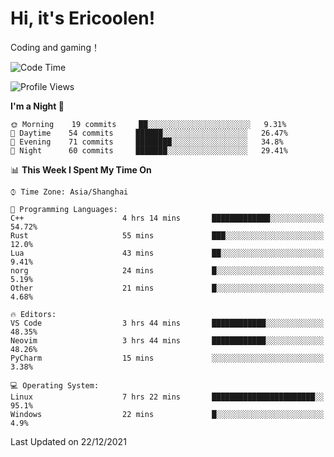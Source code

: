 # Hi, it's Ericoolen!
Coding and gaming！

<!--START_SECTION:waka-->
![Code Time](http://img.shields.io/badge/Code%20Time-141%20hrs%2027%20mins-blue)

![Profile Views](http://img.shields.io/badge/Profile%20Views-0-blue)

**I'm a Night 🦉** 

```text
🌞 Morning    19 commits     ██░░░░░░░░░░░░░░░░░░░░░░░   9.31% 
🌆 Daytime    54 commits     ██████░░░░░░░░░░░░░░░░░░░   26.47% 
🌃 Evening    71 commits     ████████░░░░░░░░░░░░░░░░░   34.8% 
🌙 Night      60 commits     ███████░░░░░░░░░░░░░░░░░░   29.41%

```


📊 **This Week I Spent My Time On** 

```text
⌚︎ Time Zone: Asia/Shanghai

💬 Programming Languages: 
C++                      4 hrs 14 mins       █████████████░░░░░░░░░░░░   54.72% 
Rust                     55 mins             ███░░░░░░░░░░░░░░░░░░░░░░   12.0% 
Lua                      43 mins             ██░░░░░░░░░░░░░░░░░░░░░░░   9.41% 
norg                     24 mins             █░░░░░░░░░░░░░░░░░░░░░░░░   5.19% 
Other                    21 mins             █░░░░░░░░░░░░░░░░░░░░░░░░   4.68%

🔥 Editors: 
VS Code                  3 hrs 44 mins       ████████████░░░░░░░░░░░░░   48.35% 
Neovim                   3 hrs 44 mins       ████████████░░░░░░░░░░░░░   48.26% 
PyCharm                  15 mins             ░░░░░░░░░░░░░░░░░░░░░░░░░   3.38%

💻 Operating System: 
Linux                    7 hrs 22 mins       ███████████████████████░░   95.1% 
Windows                  22 mins             █░░░░░░░░░░░░░░░░░░░░░░░░   4.9%

```


 Last Updated on 22/12/2021
<!--END_SECTION:waka-->

